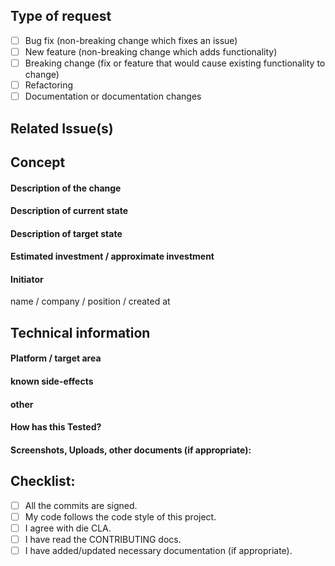 <!--- Provide a general summary of your changes in the Title above -->

<!---  
*DO keep Pull Requests small so they can be easily reviewed.*
 *DO make sure your contribution fits the openness and scalability for future extensions*
 *DO make sure unit tests pass.*
 *DO make sure any public APIs are XML documented.*
 *DO make sure not to introduce any compiler warnings.*
 *AVOID making significant changes to the driver's overall architecture.*
*Delete the above section and the instructions in the sections below before submitting.* 
--->

## Type of request
<!--- What types of changes does your code introduce? Put an `x` in all the boxes that apply: -->
- [ ] Bug fix (non-breaking change which fixes an issue)
- [ ] New feature (non-breaking change which adds functionality)
- [ ] Breaking change (fix or feature that would cause existing functionality to change)
- [ ] Refactoring 
- [ ] Documentation or documentation changes

## Related Issue(s)
<!--- This project only accepts Pull Requests related to open Issues -->
<!--- If suggesting a new feature or change, please discuss it in an issue first -->
<!--- If fixing a bug, there should be an issue describing it with steps to reproduce -->
<!--- Please link to the issue here: -->

## Concept 
<!--- Why is this change required? What problem does it solve? -->
#### Description of the change
<!--- Describe your changes in detail -->
#### Description of current state
#### Description of target state

#### Estimated investment / approximate investment
<!--- Full Time Equivalents / Lines of code / € costs or something like that -->

#### Initiator
name / company / position / created at


## Technical information
#### Platform / target area
<!--- What platform(s) is effected? -->

#### known side-effects

#### other 

#### How has this Tested?
<!--- Please describe in detail how you tested your changes. -->
<!--- Include details of your testing environment, and the tests you ran to -->
<!--- see how your change affects other areas of the code, etc. -->

#### Screenshots, Uploads, other documents (if appropriate):
<!--- describe the uploaded documents -->

## Checklist:
<!--- Go over all the following points, and put an `x` in all the boxes that apply. -->
<!--- If you're unsure about any of these, don't hesitate to ask. We're here to help! -->
- [ ] All the commits are signed.
- [ ] My code follows the code style of this project.
- [ ] I agree with die CLA.
- [ ] I have read the CONTRIBUTING docs.
- [ ] I have added/updated necessary documentation (if appropriate).
